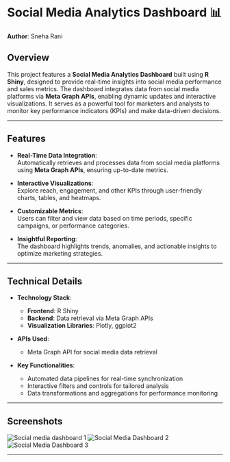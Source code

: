 # Social Media Analytics Dashboard 📊

**Author**: Sneha Rani

## Overview

This project features a **Social Media Analytics Dashboard** built using **R Shiny**, designed to provide real-time insights into social media performance and sales metrics. The dashboard integrates data from social media platforms via **Meta Graph APIs**, enabling dynamic updates and interactive visualizations. It serves as a powerful tool for marketers and analysts to monitor key performance indicators (KPIs) and make data-driven decisions.

---

## Features

- **Real-Time Data Integration**:  
  Automatically retrieves and processes data from social media platforms using **Meta Graph APIs**, ensuring up-to-date metrics.

- **Interactive Visualizations**:  
  Explore reach, engagement, and other KPIs through user-friendly charts, tables, and heatmaps.

- **Customizable Metrics**:  
  Users can filter and view data based on time periods, specific campaigns, or performance categories.

- **Insightful Reporting**:  
  The dashboard highlights trends, anomalies, and actionable insights to optimize marketing strategies.

---

## Technical Details

- **Technology Stack**:  
  - **Frontend**: R Shiny  
  - **Backend**: Data retrieval via Meta Graph APIs  
  - **Visualization Libraries**: Plotly, ggplot2  

- **APIs Used**:  
  - Meta Graph API for social media data retrieval  

- **Key Functionalities**:  
  - Automated data pipelines for real-time synchronization  
  - Interactive filters and controls for tailored analysis  
  - Data transformations and aggregations for performance monitoring  

---

## Screenshots

![Social media dashboard 1](https://github.com/user-attachments/assets/fa7c8c69-435a-49a2-8618-68bf0ff75d1c)
![Social Media Dashboard 2](https://github.com/user-attachments/assets/8bfa3ad3-dec5-404e-8e9c-c56b28ea77d9)
![Social Media Dashboard 3](https://github.com/user-attachments/assets/38bb3281-7296-4772-8b06-a44620a29ea5)


---

